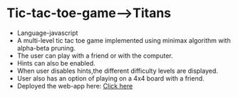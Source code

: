 # Tic-tac-toe-game-->Titans

* Language-javascript
* A multi-level tic tac toe game implemented using minimax algorithm with alpha-beta pruning.
* The user can play with a friend or with the computer.
* Hints can also be enabled.
* When user disables hints,the different difficulty levels are displayed.
* User also has an option of playing on a 4x4 board with a friend.
* Deployed the web-app here: [Click here](https://ashisinha-dev.github.io/Tic-tac-toe-game--Titans/)
